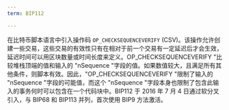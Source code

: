 ```yaml
---
term: BIP112

---
```

在比特币脚本语言中引入操作码 `OP_CHECKSEQUENCEVERIFY` (CSV)。该操作允许创建一些交易，这些交易的有效性只有在相对于前一个交易有一定延迟后才会生效，延迟时间可以用区块数量或时间长度来定义。OP_CHECKSEQUENCEVERIFY "比较堆栈顶端的值和输入的 "nSequence "字段的值。如果数值较大，且满足所有其他条件，则脚本有效。因此，"OP_CHECKSEQUENCEVERIFY "限制了输入的 "nSequence "字段的可能值，而这个 "nSequence "字段本身也限制了包含此输入的事务何时可以包含在一个代码块中。BIP112 于 2016 年 7 月 4 日通过软分叉引入，与 BIP68 和 BIP113 并列，首次使用 BIP9 方法激活。